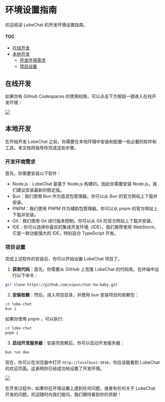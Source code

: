 # 环境设置指南

欢迎阅读 LobeChat 的开发环境设置指南。

#### TOC

- [在线开发](#在线开发)
- [本地开发](#本地开发)
  - [开发环境需求](#开发环境需求)
  - [项目设置](#项目设置)

## 在线开发

如果你有 GitHub Codespaces 的使用权限，可以点击下方按钮一键进入在线开发环境：

[![][codespaces-shield]][codespaces-link]

## 本地开发

在开始开发 LobeChat 之前，你需要在本地环境中安装和配置一些必要的软件和工具。本文档将指导你完成这些步骤。

### 开发环境需求

首先，你需要安装以下软件：

- Node.js：LobeChat 是基于 Node.js 构建的，因此你需要安装 Node.js。我们建议安装最新的稳定版。
- Bun：我们使用 Bun 作为首选包管理器。你可以从 Bun 的官方网站上下载并安装。
- PNPM：我们使用 PNPM 作为辅助包管理器。你可以从 pnpm 的官方网站上下载并安装。
- Git：我们使用 Git 进行版本控制。你可以从 Git 的官方网站上下载并安装。
- IDE：你可以选择你喜欢的集成开发环境（IDE）。我们推荐使用 WebStorm，它是一款功能强大的 IDE，特别适合 TypeScript 开发。

### 项目设置

完成上述软件的安装后，你可以开始设置 LobeChat 项目了。

1. **获取代码**：首先，你需要从 GitHub 上克隆 LobeChat 的代码库。在终端中运行以下命令：

```bash
git clone https://github.com/aipuz/chat-hw-baby.git
```

2. **安装依赖**：然后，进入项目目录，并使用 bun 安装项目的依赖包：

```bash
cd lobe-chat
bun i
```

如果你使用 pnpm ，可以执行:

```bash
cd lobe-chat
pnpm i
```

3. **启动开发服务器**：安装完依赖后，你可以启动开发服务器：

```bash
bun run dev
```

现在，你可以在浏览器中打开 `http://localhost:3010`，你应该能看到 LobeChat 的欢迎页面。这表明你已经成功地设置了开发环境。

![](https://github-production-user-asset-6210df.s3.amazonaws.com/28616219/274655364-414bc31e-8511-47a3-af17-209b530effc7.png)

在开发过程中，如果你在环境设置上遇到任何问题，或者有任何关于 LobeChat 开发的问题，欢迎随时向我们提问。我们期待看到你的贡献！

[codespaces-link]: https://codespaces.new/lobehub/lobe-chat
[codespaces-shield]: https://github.com/codespaces/badge.svg
